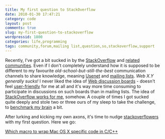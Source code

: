 ```yaml
---
title: My first question to StackOverflow
date: 2010-01-30 17:47:21
category: code
layout: post
comments: true
slug: my-first-question-to-stackoverflow
wordpressid: 1800
categories: life,programming
tags: community,forum,mailing list,question,so,stackoverflow,support
---
```


Recently, I've got a bit sucked in by the [StackOverflow](http://www.stackoverflow.com) and [related communities](http://en.wikipedia.org/wiki/Stack_Overflow). Even if I don't completely understand how it is supposed to be different to my favourite _old-school-but-still-the-best_ communication channels to share knowledge, meaning [Usenet](http://en.wikipedia.org/wiki/Usenet) and [mailing lists](http://en.wikipedia.org/wiki/Mailing_list). _Web X.Y generally sucks!_ I never liked the idea of [Web discussion boards](http://en.wikipedia.org/wiki/Internet_forum) - doesn't feel [user-friendly](http://www.userfriendly.org/) for me at all and it's way more time consuming to participate in discussions on such boards than in mailing lists. The idea of [StackOverflow  works for me](http://http://stackoverflow.com/users/151641/mloskot), somehow. A couple of times I got sucked quite deeply and stole two or three ours of my sleep to take the challenge, to [benchmark my brain](http://www.brainbench.com/) a bit.


After lurking and kicking my own axons, it's time to nudge [stackoverflowers](http://www.johndcook.com/blog/2009/03/02/stackoverflow-reputation-statistics/) with my first question. Here we go:

[Which macro to wrap Mac OS X specific code in C/C++](http://stackoverflow.com/questions/2166483/which-macro-to-wrap-mac-os-x-specific-code-in-c-c)
